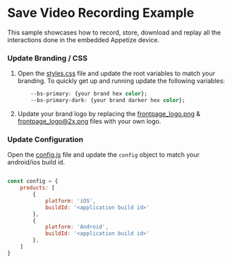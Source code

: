 # Save Video Recording Example

This sample showcases how to record, store, download and replay all the interactions done in the embedded Appetize device.


### Update Branding / CSS

1. Open the [styles.css](css/styles.css) file and update the root variables to match your branding. To quickly get up and running update the following variables:

    ```css
        --bs-primary: {your brand hex color};
        --bs-primary-dark: {your brand darker hex color};
    ```

2. Update your brand logo by replacing the [frontpage_logo.png](i/frontpage_logo.png) & [frontpage_logo@2x.png](i/frontpage_logo@2x.png) files with your own logo.

### Update Configuration

Open the [config.js](js/config.js) file and update the `config` object to match your android/ios build id.

```js

const config = {
    products: [
        {
            platform: 'iOS',
            buildId: '<application build id>'
        },
        {
            platform: 'Android',
            buildId: '<application build id>'
        },
    ]
}
```